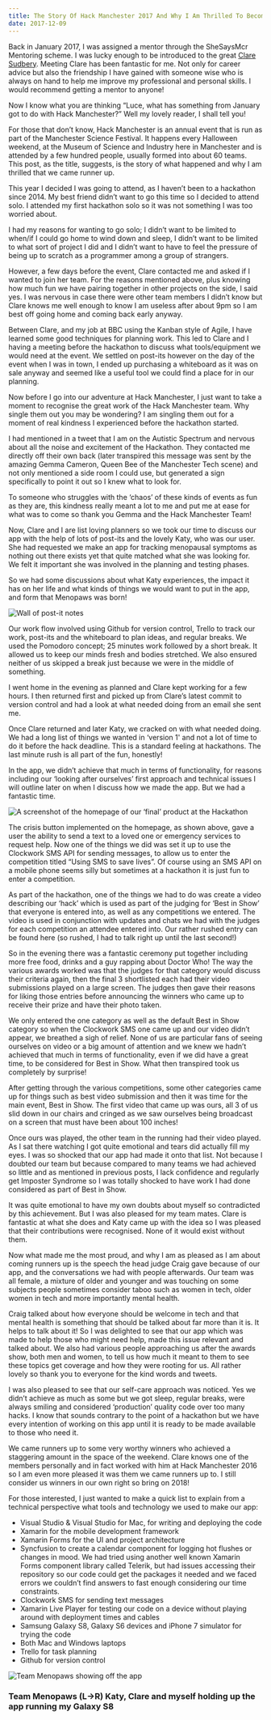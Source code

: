 ```yaml
--- 
title: The Story Of Hack Manchester 2017 And Why I Am Thrilled To Become Runner Up
date: 2017-12-09
---
```



Back in January 2017, I was assigned a mentor through the SheSaysMcr Mentoring scheme. I was lucky enough to be introduced to the great [Clare Sudbery](https://twitter.com/ClareSudbery). Meeting Clare has been fantastic for me. Not only for career advice but also the friendship I have gained with someone wise who is always on hand to help me improve my professional and personal skills. I would recommend getting a mentor to anyone!

Now I know what you are thinking “Luce, what has something from January got to do with Hack Manchester?” Well my lovely reader, I shall tell you!

For those that don’t know, Hack Manchester is an annual event that is run as part of the Manchester Science Festival. It happens every Halloween weekend, at the Museum of Science and Industry here in Manchester and is attended by a few hundred people, usually formed into about 60 teams. This post, as the title, suggests, is the story of what happened and why I am thrilled that we came runner up.

This year I decided I was going to attend, as I haven’t been to a hackathon since 2014. My best friend didn’t want to go this time so I decided to attend solo. I attended my first hackathon solo so it was not something I was too worried about.

I had my reasons for wanting to go solo; I didn’t want to be limited to when/if I could go home to wind down and sleep, I didn’t want to be limited to what sort of project I did and I didn’t want to have to feel the pressure of being up to scratch as a programmer among a group of strangers.

However, a few days before the event, Clare contacted me and asked if I wanted to join her team. For the reasons mentioned above, plus knowing how much fun we have pairing together in other projects on the side, I said yes. I was nervous in case there were other team members I didn’t know but Clare knows me well enough to know I am useless after about 9pm so I am best off going home and coming back early anyway.

Between Clare, and my job at BBC using the Kanban style of Agile, I have learned some good techniques for planning work. This led to Clare and I having a meeting before the hackathon to discuss what tools/equipment we would need at the event. We settled on post-its however on the day of the event when I was in town, I ended up purchasing a whiteboard as it was on sale anyway and seemed like a useful tool we could find a place for in our planning.

Now before I go into our adventure at Hack Manchester, I just want to take a moment to recognise the great work of the Hack Manchester team. Why single them out you may be wondering? I am singling them out for a moment of real kindness I experienced before the hackathon started.

I had mentioned in a tweet that I am on the Autistic Spectrum and nervous about all the noise and excitement of the Hackathon. They contacted me directly off their own back (later transpired this message was sent by the amazing Gemma Cameron, Queen Bee of the Manchester Tech scene) and not only mentioned a side room I could use, but generated a sign specifically to point it out so I knew what to look for.

To someone who struggles with the ‘chaos’ of these kinds of events as fun as they are, this kindness really meant a lot to me and put me at ease for what was to come so thank you Gemma and the Hack Manchester Team!

Now, Clare and I are list loving planners so we took our time to discuss our app with the help of lots of post-its and the lovely Katy, who was our user. She had requested we make an app for tracking menopausal symptoms as nothing out there exists yet that quite matched what she was looking for. We felt it important she was involved in the planning and testing phases.

So we had some discussions about what Katy experiences, the impact it has on her life and what kinds of things we would want to put in the app, and form that Menopaws was born!

![Wall of post-it notes](../../../mages/hack-manchester17/wall.jpeg)

Our work flow involved using Github for version control, Trello to track our work, post-its and the whiteboard to plan ideas, and regular breaks. We used the Pomodoro concept; 25 minutes work followed by a short break. It allowed us to keep our minds fresh and bodies stretched. We also ensured neither of us skipped a break just because we were in the middle of something.

I went home in the evening as planned and Clare kept working for a few hours. I then returned first and picked up from Clare’s latest commit to version control and had a look at what needed doing from an email she sent me.

Once Clare returned and later Katy, we cracked on with what needed doing. We had a long list of things we wanted in ‘version 1' and not a lot of time to do it before the hack deadline. This is a standard feeling at hackathons. The last minute rush is all part of the fun, honestly!

In the app, we didn’t achieve that much in terms of functionality, for reasons including our ‘looking after ourselves’ first approach and technical issues I will outline later on when I discuss how we made the app. But we had a fantastic time.

![A screenshot of the homepage of our ‘final’ product at the Hackathon](../../../mages/hack-manchester17/app.png)

The crisis button implemented on the homepage, as shown above, gave a user the ability to send a text to a loved one or emergency services to request help. Now one of the things we did was set it up to use the Clockwork SMS API for sending messages, to allow us to enter the competition titled “Using SMS to save lives”. Of course using an SMS API on a mobile phone seems silly but sometimes at a hackathon it is just fun to enter a competition.

As part of the hackathon, one of the things we had to do was create a video describing our ‘hack’ which is used as part of the judging for ‘Best in Show’ that everyone is entered into, as well as any competitions we entered. The video is used in conjunction with updates and chats we had with the judges for each competition an attendee entered into. Our rather rushed entry can be found here (so rushed, I had to talk right up until the last second!)

So in the evening there was a fantastic ceremony put together including more free food, drinks and a guy rapping about Doctor Who! The way the various awards worked was that the judges for that category would discuss their criteria again, then the final 3 shortlisted each had their video submissions played on a large screen. The judges then gave their reasons for liking those entries before announcing the winners who came up to receive their prize and have their photo taken.

We only entered the one category as well as the default Best in Show category so when the Clockwork SMS one came up and our video didn’t appear, we breathed a sigh of relief. None of us are particular fans of seeing ourselves on video or a big amount of attention and we knew we hadn’t achieved that much in terms of functionality, even if we did have a great time, to be considered for Best in Show. What then transpired took us completely by surprise!

After getting through the various competitions, some other categories came up for things such as best video submission and then it was time for the main event, Best in Show. The first video that came up was ours, all 3 of us slid down in our chairs and cringed as we saw ourselves being broadcast on a screen that must have been about 100 inches!

Once ours was played, the other team in the running had their video played. As I sat there watching I got quite emotional and tears did actually fill my eyes. I was so shocked that our app had made it onto that list. Not because I doubted our team but because compared to many teams we had achieved so little and as mentioned in previous posts, I lack confidence and regularly get Imposter Syndrome so I was totally shocked to have work I had done considered as part of Best in Show.

It was quite emotional to have my own doubts about myself so contradicted by this achievement. But I was also pleased for my team mates. Clare is fantastic at what she does and Katy came up with the idea so I was pleased that their contributions were recognised. None of it would exist without them.

Now what made me the most proud, and why I am as pleased as I am about coming runners up is the speech the head judge Craig gave because of our app, and the conversations we had with people afterwards. Our team was all female, a mixture of older and younger and was touching on some subjects people sometimes consider taboo such as women in tech, older women in tech and more importantly mental health.

Craig talked about how everyone should be welcome in tech and that mental health is something that should be talked about far more than it is. It helps to talk about it! So I was delighted to see that our app which was made to help those who might need help, made this issue relevant and talked about. We also had various people approaching us after the awards show, both men and women, to tell us how much it meant to them to see these topics get coverage and how they were rooting for us. All rather lovely so thank you to everyone for the kind words and tweets.

I was also pleased to see that our self-care approach was noticed. Yes we didn’t achieve as much as some but we got sleep, regular breaks, were always smiling and considered ‘production’ quality code over too many hacks. I know that sounds contrary to the point of a hackathon but we have every intention of working on this app until it is ready to be made available to those who need it.

We came runners up to some very worthy winners who achieved a staggering amount in the space of the weekend. Clare knows one of the members personally and in fact worked with him at Hack Manchester 2016 so I am even more pleased it was them we came runners up to. I still consider us winners in our own right so bring on 2018!

For those interested, I just wanted to make a quick list to explain from a technical perspective what tools and technology we used to make our app:

- Visual Studio & Visual Studio for Mac, for writing and deploying the code
- Xamarin for the mobile development framework
- Xamarin Forms for the UI and project architecture
- Syncfusion to create a calendar component for logging hot flushes or changes in mood. We had tried using another well known Xamarin Forms component library called Telerik, but had issues accessing their repository so our code could get the packages it needed and we faced errors we couldn’t find answers to fast enough considering our time constraints.
- Clockwork SMS for sending text messages
- Xamarin Live Player for testing our code on a device without playing around with deployment times and cables
- Samsung Galaxy S8, Galaxy S6 devices and iPhone 7 simulator for trying the code
- Both Mac and Windows laptops
- Trello for task planning
- Github for version control

![Team Menopaws showing off the app](../../../mages/hack-manchester17/team.jpeg)
### Team Menopaws (L->R) Katy, Clare and myself holding up the app running my Galaxy S8